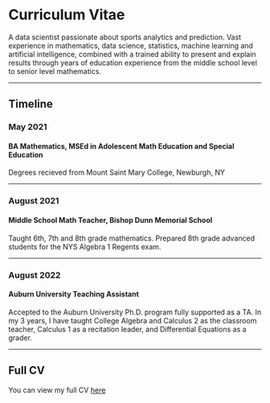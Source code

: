 # Curriculum Vitae
 
A data scientist passionate about sports analytics and prediction. Vast experience in mathematics, data science, statistics, machine learning and artificial intelligence, combined with a trained ability to present and explain results through years of education experience from the middle school level to senior level mathematics.

---

## Timeline

### **May 2021**
#### BA Mathematics, MSEd in Adolescent Math Education and Special Education
Degrees recieved from Mount Saint Mary College, Newburgh, NY

---

### **August 2021**
#### Middle School Math Teacher, Bishop Dunn Memorial School
Taught 6th, 7th and 8th grade mathematics. Prepared 8th grade advanced students for the NYS Algebra 1 Regents exam.

---

### **August 2022**
#### Auburn University Teaching Assistant
Accepted to the Auburn University Ph.D. program fully supported as a TA. In my 3 years, I have taught College Algebra and Calculus 2 as the classroom teacher, Calculus 1 as a recitation leader, and Differential Equations as a grader.

---

## Full CV
You can view my full CV [here](https://charlesbenfer.github.io/cv.pdf)

